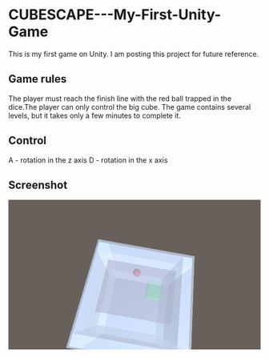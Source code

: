 # CUBESCAPE---My-First-Unity-Game
This is my first game on Unity. I am posting this project for future reference.
## Game rules
The player must reach the finish line with the red ball trapped in the dice.The player can only control the big cube. The game contains several levels, but it takes only a few minutes to complete it.
## Control
A - rotation in the z axis
D - rotation in the x axis
## Screenshot

![Screenshot](screenshot.JPG)

